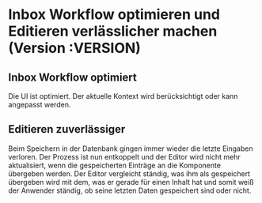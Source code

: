 # Inbox Workflow optimieren und Editieren verlässlicher machen (Version :VERSION)

## Inbox Workflow optimiert

Die UI ist optimiert. Der aktuelle Kontext wird berücksichtigt oder kann angepasst werden.

## Editieren zuverlässiger

Beim Speichern in der Datenbank gingen immer wieder die letzte Eingaben verloren. Der Prozess ist nun entkoppelt und der Editor wird nicht mehr aktualisiert, wenn die gespeicherten Einträge an die Komponente übergeben werden. Der Editor vergleicht ständig, was ihm als gespeichert übergeben wird mit dem, was er gerade für einen Inhalt hat und somit weiß der Anwender ständig, ob seine letzten Daten gespeichert sind oder nicht.
